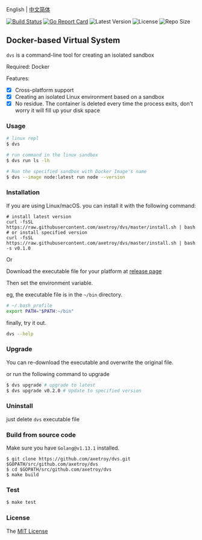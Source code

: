 English | [中文简体](README_zh-CN.md)

[![Build Status](https://github.com/axetroy/dvs/workflows/test/badge.svg)](https://github.com/axetroy/dvs/actions)
[![Go Report Card](https://goreportcard.com/badge/github.com/axetroy/dvs)](https://goreportcard.com/report/github.com/axetroy/dvs)
![Latest Version](https://img.shields.io/github/v/release/axetroy/dvs.svg)
![License](https://img.shields.io/github/license/axetroy/dvs.svg)
![Repo Size](https://img.shields.io/github/repo-size/axetroy/dvs.svg)

## Docker-based Virtual System

`dvs` is a command-line tool for creating an isolated sandbox

Required: Docker

Features:

- [x] Cross-platform support
- [x] Creating an isolated Linux environment based on a sandbox
- [x] No residue. The container is deleted every time the process exits, don't worry it will fill up your disk space

### Usage

```bash
# linux repl
$ dvs

# run command in the linux sandbox
$ dvs run ls -lh

# Run the specified sandbox with Docker Image's name
$ dvs --image node:latest run node --version
```

### Installation

If you are using Linux/macOS. you can install it with the following command:

```shell
# install latest version
curl -fsSL https://raw.githubusercontent.com/axetroy/dvs/master/install.sh | bash
# or install specified version
curl -fsSL https://raw.githubusercontent.com/axetroy/dvs/master/install.sh | bash -s v0.1.0
```

Or

Download the executable file for your platform at [release page](https://github.com/axetroy/dvs/releases)

Then set the environment variable.

eg, the executable file is in the `~/bin` directory.

```bash
# ~/.bash_profile
export PATH="$PATH:~/bin"
```

finally, try it out.

```bash
dvs --help
```

### Upgrade

You can re-download the executable and overwrite the original file.

or run the following command to upgrade

```bash
$ dvs upgrade # upgrade to latest
$ dvs upgrade v0.2.0 # Update to specified version
```

### Uninstall

just delete `dvs` executable file

### Build from source code

Make sure you have `Golang@v1.13.1` installed.

```shell
$ git clone https://github.com/axetroy/dvs.git $GOPATH/src/github.com/axetroy/dvs
$ cd $GOPATH/src/github.com/axetroy/dvs
$ make build
```

### Test

```bash
$ make test
```

### License

The [MIT License](LICENSE)
